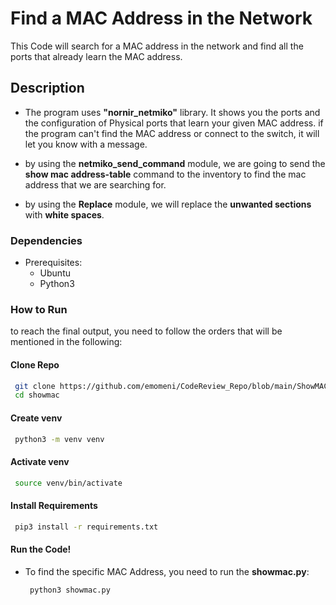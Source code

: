 # Find a MAC Address in the Network
This Code will search for a MAC address in the network and find all the ports that already learn the MAC address.

## Description
- The program uses **"nornir_netmiko"** library. It shows you the ports and the configuration of Physical ports that learn your given MAC address.
if the program can't find the MAC address or connect to the switch, it will let you know with a message.

- by using the **netmiko_send_command** module, we are going to send the **show mac address-table** command to the inventory to find the mac address that we are searching for.

- by using the **Replace** module, we will replace the **unwanted sections** with **white spaces**.


### Dependencies
* Prerequisites:
  - Ubuntu
  - Python3

### How to Run
to reach the final output, you need to follow the orders that will be mentioned in the following:

#### Clone Repo
   ```bash
    git clone https://github.com/emomeni/CodeReview_Repo/blob/main/ShowMAC/showmac.py
    cd showmac
```
#### Create venv
   ```bash
    python3 -m venv venv
```
#### Activate venv
   ```bash
    source venv/bin/activate
```
#### Install Requirements
   ```bash
    pip3 install -r requirements.txt
```
#### Run the Code!
* To find the specific MAC Address, you need to run the **showmac.py**:
   ```bash
    python3 showmac.py
